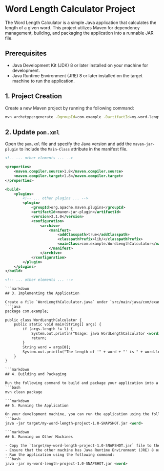 # Word Length Calculator Project

The Word Length Calculator is a simple Java application that calculates the length of a given word. This project utilizes Maven for dependency management, building, and packaging the application into a runnable JAR file.

## Prerequisites

- Java Development Kit (JDK) 8 or later installed on your machine for development.
- Java Runtime Environment (JRE) 8 or later installed on the target machine to run the application.
## 1. Project Creation

Create a new Maven project by running the following command:
```bash
mvn archetype:generate -DgroupId=com.example -DartifactId=my-word-length-project -DarchetypeArtifactId=maven-archetype-quickstart -DinteractiveMode=false

```
## 2. Update `pom.xml`

Open the `pom.xml` file and specify the Java version and add the `maven-jar-plugin` to include the `Main-Class` attribute in the manifest file.
```xml
<!-- ... other elements ... -->

<properties>
    <maven.compiler.source>1.8</maven.compiler.source>
    <maven.compiler.target>1.8</maven.compiler.target>
</properties>

<build>
    <plugins>
        <!-- ... other plugins ... -->
        <plugin>
            <groupId>org.apache.maven.plugins</groupId>
            <artifactId>maven-jar-plugin</artifactId>
            <version>3.1.0</version>
            <configuration>
                <archive>
                    <manifest>
                        <addClasspath>true</addClasspath>
                        <classpathPrefix>lib/</classpathPrefix>
                        <mainClass>com.example.WordLengthCalculator</mainClass>
                    </manifest>
                </archive>
            </configuration>
        </plugin>
    </plugins>
</build>

<!-- ... other elements ... -->

```markdown
## 3. Implementing the Application

Create a file `WordLengthCalculator.java` under `src/main/java/com/example` and implement your logic.
```java
package com.example;

public class WordLengthCalculator {
    public static void main(String[] args) {
        if (args.length != 1) {
            System.out.println("Usage: java WordLengthCalculator <word>");
            return;
        }
        String word = args[0];
        System.out.println("The length of '" + word + "' is " + word.length());
    }
}

```markdown
## 4. Building and Packaging

Run the following command to build and package your application into a JAR file:
```bash
mvn clean package

```markdown
## 5. Running the Application

On your development machine, you can run the application using the following command:
```bash
java -jar target/my-word-length-project-1.0-SNAPSHOT.jar <word>

```markdown
## 6. Running on Other Machines

- Copy the `target/my-word-length-project-1.0-SNAPSHOT.jar` file to the other machine.
- Ensure that the other machine has Java Runtime Environment (JRE) 8 or later installed.
- Run the application using the following command:
```bash
java -jar my-word-length-project-1.0-SNAPSHOT.jar <word>
